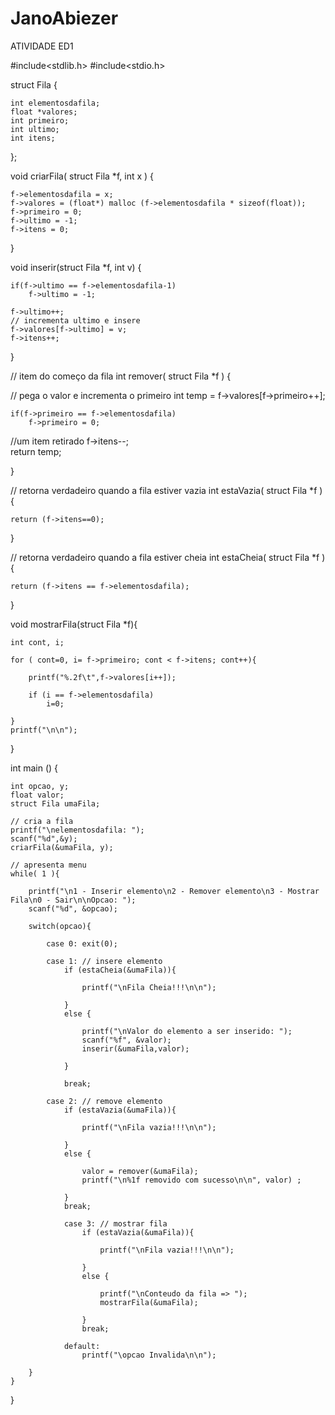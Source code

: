 # JanoAbiezer
ATIVIDADE ED1

#include<stdlib.h> 
#include<stdio.h>


struct Fila {

	int elementosdafila;
	float *valores;
	int primeiro;
	int ultimo;
	int itens; 

};

void criarFila( struct Fila *f, int x ) { 

	f->elementosdafila = x;
	f->valores = (float*) malloc (f->elementosdafila * sizeof(float));
	f->primeiro = 0;
	f->ultimo = -1;
	f->itens = 0; 

}

void inserir(struct Fila *f, int v) {

	if(f->ultimo == f->elementosdafila-1)
		f->ultimo = -1;

	f->ultimo++;
	// incrementa ultimo e insere
	f->valores[f->ultimo] = v; 
	f->itens++; 

}

// item do começo da fila
int remover( struct Fila *f ) { 

// pega o valor e incrementa o primeiro
	int temp = f->valores[f->primeiro++]; 

	if(f->primeiro == f->elementosdafila)
		f->primeiro = 0;
		
//um item retirado
	f->itens--;  
	return temp;

}

// retorna verdadeiro quando a fila estiver vazia
int estaVazia( struct Fila *f ) { 

	return (f->itens==0);

}

// retorna verdadeiro quando a fila estiver cheia
int estaCheia( struct Fila *f ) { 

	return (f->itens == f->elementosdafila);
}

void mostrarFila(struct Fila *f){

	int cont, i;

	for ( cont=0, i= f->primeiro; cont < f->itens; cont++){

		printf("%.2f\t",f->valores[i++]);

		if (i == f->elementosdafila)
			i=0;

	}
	printf("\n\n");

}

int main () {

	int opcao, y;
	float valor;
	struct Fila umaFila;

	// cria a fila
	printf("\nelementosdafila: ");
	scanf("%d",&y);
	criarFila(&umaFila, y);

	// apresenta menu
	while( 1 ){

		printf("\n1 - Inserir elemento\n2 - Remover elemento\n3 - Mostrar Fila\n0 - Sair\n\nOpcao: ");
		scanf("%d", &opcao);

		switch(opcao){

			case 0: exit(0);

			case 1: // insere elemento
				if (estaCheia(&umaFila)){

					printf("\nFila Cheia!!!\n\n");

				}
				else {

					printf("\nValor do elemento a ser inserido: ");
					scanf("%f", &valor);
					inserir(&umaFila,valor);

				}

				break;

			case 2: // remove elemento
				if (estaVazia(&umaFila)){

					printf("\nFila vazia!!!\n\n");

				}
				else {

					valor = remover(&umaFila);
					printf("\n%1f removido com sucesso\n\n", valor) ; 

				}
				break;

				case 3: // mostrar fila
					if (estaVazia(&umaFila)){

						printf("\nFila vazia!!!\n\n");

					}
					else {

						printf("\nConteudo da fila => ");
						mostrarFila(&umaFila);

					}
					break;

				default:
					printf("\opcao Invalida\n\n");

		}
	}
}
